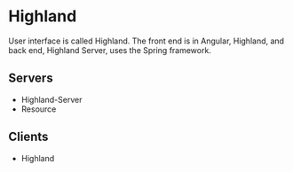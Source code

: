 # Highland

User interface is called Highland. The front end is
in Angular, Highland, and back end, Highland Server, 
uses the Spring framework.


## Servers

* Highland-Server
* Resource

## Clients

* Highland
